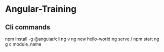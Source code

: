 # Angular-Training
## Cli commands
npm install -g @angular/cli
ng v
ng new hello-world
ng serve / npm start
ng g c module_name
